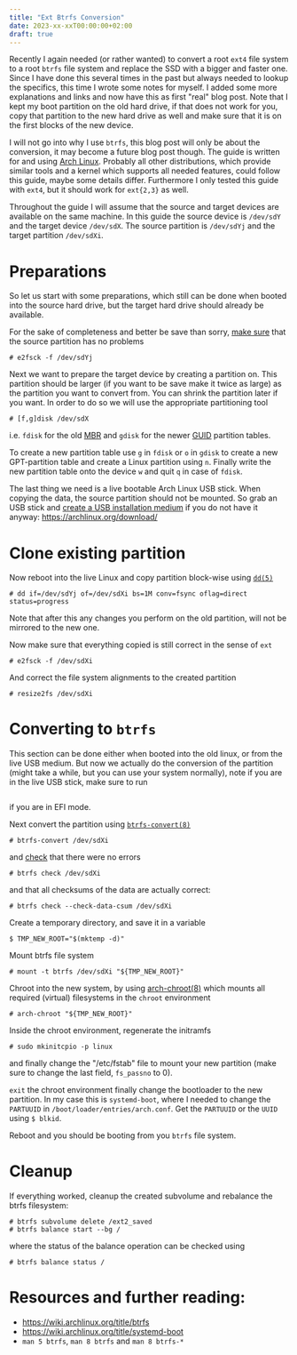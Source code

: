 ```yaml
---
title: "Ext Btrfs Conversion"
date: 2023-xx-xxT00:00:00+02:00
draft: true
---
```


Recently I again needed (or rather wanted) to convert a root `ext4` file system to a root `btrfs` file system and replace the SSD with a bigger and faster one. Since I have done this several times in the past but always needed to lookup the specifics, this time I wrote some notes for myself. I added some more explanations and links and now have this as first "real" blog post. Note that I kept my boot partition on the old hard drive, if that does not work for you, copy that partition to the new hard drive as well and make sure that it is on the first blocks of the new device.

I will not go into why I use `btrfs`, this blog post will only be about the conversion, it may become a future blog post though. The guide is written for and using [Arch Linux](https://archlinux.org/). Probably all other distributions, which provide similar tools and a kernel which supports all needed features, could follow this guide, maybe some details differ. Furthermore I only tested this guide with `ext4`, but it should work for `ext{2,3}` as well.

Throughout the guide I will assume that the source and target devices are available on the same machine. In this guide the source device is `/dev/sdY` and the target device `/dev/sdX`. The source partition is `/dev/sdYj` and the target partition `/dev/sdXi`.

# Preparations
So let us start with some preparations, which still can be done when booted into the source hard drive, but the target hard drive should already be available.

For the sake of completeness and better be save than sorry, [make sure](https://man7.org/linux/man-pages/man8/e2fsck.8.html) that the source partition has no problems
```
# e2fsck -f /dev/sdYj
```

Next we want to prepare the target device by creating a partition on. This partition should be larger (if you want to be save make it twice as large) as the partition you want to convert from. You can shrink the partition later if you want. In order to do so we will use the appropriate partitioning tool
```
# [f,g]disk /dev/sdX
```
i.e. `fdisk` for the old [MBR](https://en.wikipedia.org/wiki/Master_boot_record) and `gdisk` for the newer [GUID](https://en.wikipedia.org/wiki/GUID_Partition_Table) partition tables.

To create a new partition table use `g` in `fdisk` or `o` in `gdisk` to create a new GPT-partition table and create a Linux partition using `n`. Finally write the new partition table onto the device `w` and quit `q` in case of `fdisk`.

The last thing we need is a live bootable Arch Linux USB stick. When copying the data, the source partition should not be mounted. So grab an USB stick and [create a USB installation medium](https://wiki.archlinux.org/title/USB_flash_installation_medium#In_GNU/Linux) if you do not have it anyway: https://archlinux.org/download/

# Clone existing partition
Now reboot into the live Linux and copy partition block-wise using [`dd(5)`](https://man7.org/linux/man-pages/man1/dd.1.html)
```
# dd if=/dev/sdYj of=/dev/sdXi bs=1M conv=fsync oflag=direct status=progress
```
Note that after this any changes you perform on the old partition, will not be mirrored to the new one.

Now make sure that everything copied is still correct in the sense of `ext`
```
# e2fsck -f /dev/sdXi
```

And correct the file system alignments to the created partition
```
# resize2fs /dev/sdXi
```

# Converting to `btrfs`
This section can be done either when booted into the old linux, or from the live USB medium. But now we actually do the conversion of the partition (might take a while, but you can use your system normally), note if you are in the live USB stick, make sure to run
```

```
if you are in EFI mode.

Next convert the partition using [`btrfs-convert(8)`](https://man7.org/linux/man-pages/man8/btrfs-convert.8.html)
```
# btrfs-convert /dev/sdXi
```
and [check](https://man7.org/linux/man-pages/man8/btrfs-check.8.html) that there were no errors
```
# btrfs check /dev/sdXi
```
and that all checksums of the data are actually correct:
```
# btrfs check --check-data-csum /dev/sdXi
```

Create a temporary directory, and save it in a variable
```
$ TMP_NEW_ROOT="$(mktemp -d)"
```

Mount btrfs file system
```
# mount -t btrfs /dev/sdXi "${TMP_NEW_ROOT}"
```

Chroot into the new system, by using [arch-chroot(8)](https://man.archlinux.org/man/arch-chroot.8) which mounts all required (virtual) filesystems in the `chroot` environment
```
# arch-chroot "${TMP_NEW_ROOT}"
```

Inside the chroot environment, regenerate the initramfs
```
# sudo mkinitcpio -p linux
```
and finally change the "/etc/fstab" file to mount your new partition (make sure to change the last field, `fs_passno` to 0).

`exit` the chroot environment finally change the bootloader to the new partition. In my case this is `systemd-boot`, where I needed to change the `PARTUUID` in `/boot/loader/entries/arch.conf`. Get the `PARTUUID` or the `UUID` using `$ blkid`.

Reboot and you should be booting from you `btrfs` file system.

# Cleanup
If everything worked, cleanup the created subvolume and rebalance the btrfs filesystem:
```
# btrfs subvolume delete /ext2_saved
# btrfs balance start --bg /
```
where the status of the balance operation can be checked using
```
# btrfs balance status /
```

# Resources and further reading:
- https://wiki.archlinux.org/title/btrfs
- https://wiki.archlinux.org/title/systemd-boot
- `man 5 btrfs`, `man 8 btrfs` and `man 8 btrfs-*`
